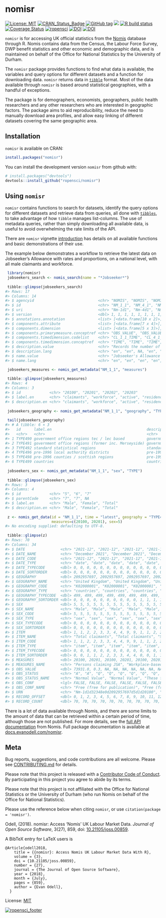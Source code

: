 
<!-- README.md is generated from README.Rmd. Please edit that file -->

# nomisr

<!-- badges: start -->

[![License:
MIT](https://img.shields.io/badge/License-MIT-blue.svg)](https://opensource.org/licenses/MIT)
[![CRAN_Status_Badge](https://www.r-pkg.org/badges/version/nomisr)](https://cran.r-project.org/package=nomisr)
[![GitHub
tag](https://img.shields.io/github/tag/ropensci/nomisr.svg)](https://github.com/ropensci/nomisr)
[![](https://cranlogs.r-pkg.org/badges/grand-total/nomisr)](https://cran.r-project.org/package=nomisr)
[![R build
status](https://github.com/ropensci/nomisr/workflows/R-CMD-check/badge.svg)](https://github.com/ropensci/nomisr/actions)
[![Coverage
Status](https://img.shields.io/codecov/c/github/ropensci/nomisr/master.svg)](https://codecov.io/github/ropensci/nomisr?branch=master)
[![ropensci](https://badges.ropensci.org/190_status.svg)](https://github.com/ropensci/software-review/issues/190)
[![DOI](https://zenodo.org/badge/DOI/10.5281/zenodo.1157908.svg)](https://doi.org/10.5281/zenodo.1157908)
[![DOI](https://joss.theoj.org/papers/10.21105/joss.00859/status.svg)](https://doi.org/10.21105/joss.00859)
<!-- badges: end -->

`nomisr` is for accessing UK official statistics from the
[Nomis](https://www.nomisweb.co.uk/) database through R. Nomis contains
data from the Census, the Labour Force Survey, DWP benefit statistics
and other economic and demographic data, and is maintained on behalf of
the Office for National Statistics by the University of Durham.

The `nomisr` package provides functions to find what data is available,
the variables and query options for different datasets and a function
for downloading data. `nomisr` returns data in
[`tibble`](https://cran.r-project.org/package=tibble) format. Most of
the data available through `nomisr` is based around statistical
geographies, with a handful of exceptions.

The package is for demographers, economists, geographers, public health
researchers and any other researchers who are interested in geographic
factors. The package aims to aid reproducibility, reduce the need to
manually download area profiles, and allow easy linking of different
datasets covering the same geographic area.

## Installation

`nomisr` is available on CRAN:

``` r
install.packages("nomisr")
```

You can install the development version `nomisr` from github with:

``` r
# install.packages("devtools")
devtools::install_github("ropensci/nomisr")
```

## Using `nomisr`

`nomisr` contains functions to search for datasets, identify the query
options for different datasets and retrieve data from queries, all done
with [`tibbles`](https://tibble.tidyverse.org/), to take advantage of
how `tibble` manages list-columns. The use of metadata queries, rather
than simply downloading all available data, is useful to avoid
overwhelming the rate limits of the API.

There are `nomisr` vignette
[introduction](https://docs.evanodell.com/nomisr/articles/introduction.html)
has details on all available functions and basic demonstrations of their
use.

The example below demonstrates a workflow to retrieve the latest data on
Jobseeker’s Allowance with rates and proportions, on a national level,
with all male claimants and workforce.

``` r
 library(nomisr)
 jobseekers_search <- nomis_search(name = "*Jobseeker*")
 
 tibble::glimpse(jobseekers_search)
#> Rows: 17
#> Columns: 14
#> $ agencyid                             <chr> "NOMIS", "NOMIS", "NOMIS", "NOMIS…
#> $ id                                   <chr> "NM_1_1", "NM_4_1", "NM_8_1", "NM…
#> $ uri                                  <chr> "Nm-1d1", "Nm-4d1", "Nm-8d1", "Nm…
#> $ version                              <dbl> 1, 1, 1, 1, 1, 1, 1, 1, 1, 1, 1, …
#> $ annotations.annotation               <list> [<data.frame[10 x 2]>], [<data.f…
#> $ components.attribute                 <list> [<data.frame[7 x 4]>], [<data.fr…
#> $ components.dimension                 <list> [<data.frame[5 x 3]>], [<data.fr…
#> $ components.primarymeasure.conceptref <chr> "OBS_VALUE", "OBS_VALUE", "OBS_VA…
#> $ components.timedimension.codelist    <chr> "CL_1_1_TIME", "CL_4_1_TIME", "CL…
#> $ components.timedimension.conceptref  <chr> "TIME", "TIME", "TIME", "TIME", "…
#> $ description.value                    <chr> "Records the number of people cla…
#> $ description.lang                     <chr> "en", "en", NA, "en", "en", "en",…
#> $ name.value                           <chr> "Jobseeker's Allowance with rates…
#> $ name.lang                            <chr> "en", "en", "en", "en", "en", "en…

 jobseekers_measures <- nomis_get_metadata("NM_1_1", "measures")
 
 tibble::glimpse(jobseekers_measures)
#> Rows: 4
#> Columns: 3
#> $ id             <chr> "20100", "20201", "20202", "20203"
#> $ label.en       <chr> "claimants", "workforce", "active", "residence"
#> $ description.en <chr> "claimants", "workforce", "active", "residence"
 
 jobseekers_geography <- nomis_get_metadata("NM_1_1", "geography", "TYPE")
 
 tail(jobseekers_geography)
#> # A tibble: 6 × 3
#>   id      label.en                                           description.en     
#>   <chr>   <chr>                                              <chr>              
#> 1 TYPE490 government office regions tec / lec based          government office …
#> 2 TYPE491 government office regions (former inc. Merseyside) government office …
#> 3 TYPE492 standard statistical regions                       standard statistic…
#> 4 TYPE496 pre-1996 local authority districts                 pre-1996 local aut…
#> 5 TYPE498 pre-1996 counties / scottish regions               pre-1996 counties …
#> 6 TYPE499 countries                                          countries
 
 jobseekers_sex <- nomis_get_metadata("NM_1_1", "sex", "TYPE")
 
 tibble::glimpse(jobseekers_sex)
#> Rows: 3
#> Columns: 4
#> $ id             <chr> "5", "6", "7"
#> $ parentCode     <chr> "7", "7", NA
#> $ label.en       <chr> "Male", "Female", "Total"
#> $ description.en <chr> "Male", "Female", "Total"
 
 z <- nomis_get_data(id = "NM_1_1", time = "latest", geography = "TYPE499",
                     measures=c(20100, 20201), sex=5)
#> No encoding supplied: defaulting to UTF-8.
 
 tibble::glimpse(z)
#> Rows: 70
#> Columns: 34
#> $ DATE                <chr> "2021-12", "2021-12", "2021-12", "2021-12", "2021-…
#> $ DATE_NAME           <chr> "December 2021", "December 2021", "December 2021",…
#> $ DATE_CODE           <chr> "2021-12", "2021-12", "2021-12", "2021-12", "2021-…
#> $ DATE_TYPE           <chr> "date", "date", "date", "date", "date", "date", "d…
#> $ DATE_TYPECODE       <dbl> 0, 0, 0, 0, 0, 0, 0, 0, 0, 0, 0, 0, 0, 0, 0, 0, 0,…
#> $ DATE_SORTORDER      <dbl> 0, 0, 0, 0, 0, 0, 0, 0, 0, 0, 0, 0, 0, 0, 0, 0, 0,…
#> $ GEOGRAPHY           <dbl> 2092957697, 2092957697, 2092957697, 2092957697, 20…
#> $ GEOGRAPHY_NAME      <chr> "United Kingdom", "United Kingdom", "United Kingdo…
#> $ GEOGRAPHY_CODE      <chr> "K02000001", "K02000001", "K02000001", "K02000001"…
#> $ GEOGRAPHY_TYPE      <chr> "countries", "countries", "countries", "countries"…
#> $ GEOGRAPHY_TYPECODE  <dbl> 499, 499, 499, 499, 499, 499, 499, 499, 499, 499, …
#> $ GEOGRAPHY_SORTORDER <dbl> 0, 0, 0, 0, 0, 0, 0, 0, 0, 0, 1, 1, 1, 1, 1, 1, 1,…
#> $ SEX                 <dbl> 5, 5, 5, 5, 5, 5, 5, 5, 5, 5, 5, 5, 5, 5, 5, 5, 5,…
#> $ SEX_NAME            <chr> "Male", "Male", "Male", "Male", "Male", "Male", "M…
#> $ SEX_CODE            <dbl> 5, 5, 5, 5, 5, 5, 5, 5, 5, 5, 5, 5, 5, 5, 5, 5, 5,…
#> $ SEX_TYPE            <chr> "sex", "sex", "sex", "sex", "sex", "sex", "sex", "…
#> $ SEX_TYPECODE        <dbl> 0, 0, 0, 0, 0, 0, 0, 0, 0, 0, 0, 0, 0, 0, 0, 0, 0,…
#> $ SEX_SORTORDER       <dbl> 0, 0, 0, 0, 0, 0, 0, 0, 0, 0, 0, 0, 0, 0, 0, 0, 0,…
#> $ ITEM                <dbl> 1, 1, 2, 2, 3, 3, 4, 4, 9, 9, 1, 1, 2, 2, 3, 3, 4,…
#> $ ITEM_NAME           <chr> "Total claimants", "Total claimants", "Students on…
#> $ ITEM_CODE           <dbl> 1, 1, 2, 2, 3, 3, 4, 4, 9, 9, 1, 1, 2, 2, 3, 3, 4,…
#> $ ITEM_TYPE           <chr> "item", "item", "item", "item", "item", "item", "i…
#> $ ITEM_TYPECODE       <dbl> 0, 0, 0, 0, 0, 0, 0, 0, 0, 0, 0, 0, 0, 0, 0, 0, 0,…
#> $ ITEM_SORTORDER      <dbl> 0, 0, 1, 1, 2, 2, 3, 3, 4, 4, 0, 0, 1, 1, 2, 2, 3,…
#> $ MEASURES            <dbl> 20100, 20201, 20100, 20201, 20100, 20201, 20100, 2…
#> $ MEASURES_NAME       <chr> "Persons claiming JSA", "Workplace-based estimates…
#> $ OBS_VALUE           <dbl> 73931.0, 0.3, NA, NA, NA, NA, NA, NA, NA, NA, 6791…
#> $ OBS_STATUS          <chr> "A", "A", "Q", "Q", "Q", "Q", "Q", "Q", "Q", "Q", …
#> $ OBS_STATUS_NAME     <chr> "Normal Value", "Normal Value", "These figures are…
#> $ OBS_CONF            <lgl> FALSE, FALSE, FALSE, FALSE, FALSE, FALSE, FALSE, F…
#> $ OBS_CONF_NAME       <chr> "Free (free for publication)", "Free (free for pub…
#> $ URN                 <chr> "Nm-1d1d32348e0d2092957697d5d1d20100", "Nm-1d1d323…
#> $ RECORD_OFFSET       <dbl> 0, 1, 2, 3, 4, 5, 6, 7, 8, 9, 10, 11, 12, 13, 14, …
#> $ RECORD_COUNT        <dbl> 70, 70, 70, 70, 70, 70, 70, 70, 70, 70, 70, 70, 70…
```

There is a lot of data available through Nomis, and there are some
limits to the amount of data that can be retrieved within a certain
period of time, although those are not published. For more details, see
the [full API documentation](https://www.nomisweb.co.uk/api/v01/help)
from Nomis. Full package documentation is available at
[docs.evanodell.com/nomisr](https://docs.evanodell.com/nomisr).

## Meta

Bug reports, suggestions, and code contributions are all welcome. Please
see
[CONTRIBUTING.md](https://github.com/ropensci/nomisr/blob/master/CONTRIBUTING.md)
for details.

Please note that this project is released with a [Contributor Code of
Conduct](https://github.com/ropensci/nomisr/blob/master/CODE_OF_CONDUCT.md).
By participating in this project you agree to abide by its terms.

Please note that this project is not affiliated with the Office for
National Statistics or the University of Durham (who run Nomis on behalf
of the Office for National Statistics).

Please use the reference below when citing `nomisr`, or use
`citation(package = 'nomisr')`.

Odell, (2018). nomisr: Access ‘Nomis’ UK Labour Market Data. *Journal of
Open Source Software*, 3(27), 859, doi:
[10.21105/joss.00859](https://doi.org/10.21105/joss.00859).

A BibTeX entry for LaTeX users is

    @Article{odell2018,
        title = {{nomisr}: Access Nomis UK Labour Market Data With R},
        volume = {3},
        doi = {10.21105/joss.00859},
        number = {27},
        journal = {The Journal of Open Source Software},
        year = {2018},
        month = {July},
        pages = {859},
        author = {Evan Odell},
      }

License:
[MIT](https://github.com/ropensci/nomisr/blob/master/LICENSE.md)

[![ropensci_footer](https://ropensci.org/public_images/ropensci_footer.png)](https://ropensci.org)
